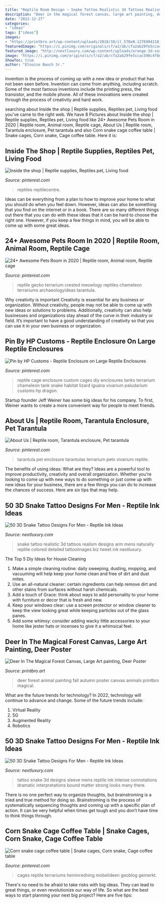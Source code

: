 ```yaml
---
title: "Reptile Room Design ~ Snake Tattoo Realistic 3d Tattoos Realism Designs Arm Mens Naturally Reptile Colored Detailed Tattooimages Biz Tweet Ink Nextluxury"
description: "Deer in the magical forest canvas, large art painting, deer poster"
date: "2022-12-27"
categories:
- "ideas"
tags: ["ideas"]
images:
- "https://printbro.art/wp-content/uploads/2018/10/il_570xN.1276904118_rfgm.jpg"
featuredImage: "https://i.pinimg.com/originals/cf/a2/ab/cfa2ab29fe5ccac598c4f8e0df21c6d0.jpg"
featured_image: "http://nextluxury.com/wp-content/uploads/orange-3d-snake-mens-arm-tattoos.jpg"
image: "https://i.pinimg.com/originals/cf/a2/ab/cfa2ab29fe5ccac598c4f8e0df21c6d0.jpg"
ShowToc: true
author: "Elouise Bauch Sr."
---
```



Invention is the process of coming up with a new idea or product that has not been seen before. Invention can come from anything, including scratch. Some of the most famous inventions include the printing press, the transistor, and the mobile phone. All of these innovations were created through the process of creativity and hard work.

	

		
searching about Inside the shop | Reptile supplies, Reptiles pet, Living food you've came to the right web. We have 8 Pictures about Inside the shop | Reptile supplies, Reptiles pet, Living food like 24+ Awesome Pets Room in 2020 | Reptile room, Animal room, Reptile cage, About Us | Reptile room, Tarantula enclosure, Pet tarantula and also Corn snake cage coffee table | Snake cages, Corn snake, Cage coffee table. Here it is:
		
    
## Inside The Shop | Reptile Supplies, Reptiles Pet, Living Food

<img loading=lazy src="https://i.pinimg.com/originals/cf/a2/ab/cfa2ab29fe5ccac598c4f8e0df21c6d0.jpg" onerror="this.onerror=null;this.src='https://tse4.mm.bing.net/th?id=OIP.WNFWqeuHsMHJ1_DVTQMWfQHaE6&amp;pid=15.1';" alt="Inside the shop | Reptile supplies, Reptiles pet, Living food">

_Source: pinterest.com_

>reptiles reptilecentre. 

	

Ideas can be everything from a plan to how to improve your home to what you should do when you feel down. However, ideas can also be something that you find on the internet or in a book. There are so many different things out there that you can do with these ideas that it can be hard to choose the right one. However, if you keep a few things in mind, you will be able to come up with some great ideas.

    
## 24+ Awesome Pets Room In 2020 | Reptile Room, Animal Room, Reptile Cage

<img loading=lazy src="https://i.pinimg.com/originals/3b/be/f2/3bbef2fbd89b3a6992f320e39026a3a2.jpg" onerror="this.onerror=null;this.src='https://tse3.mm.bing.net/th?id=OIP.DJKb4y2790Q5BbOdjIbZjQHaNK&amp;pid=15.1';" alt="24+ Awesome Pets Room in 2020 | Reptile room, Animal room, Reptile cage">

_Source: pinterest.com_

>reptile gecko terrarium crested meowlogy reptiles chameleon terrariums archaeologyideas tarantula. 

	

Why creativity is important
Creativity is essential for any business or organization. Without creativity, people may not be able to come up with new ideas or solutions to problems. Additionally, creativity can also help businesses and organizations stay ahead of the curve in their industry or field. It’s important to have a good understanding of creativity so that you can use it in your own business or organization.

    
## Pin By HP Customs - Reptile Enclosure On Large Reptile Enclosures

<img loading=lazy src="https://i.pinimg.com/736x/ee/d2/c8/eed2c8ea5a6ac3a6ecba87f2577f6824--reptile-tanks-reptile-cage.jpg" onerror="this.onerror=null;this.src='https://tse4.mm.bing.net/th?id=OIP.qHLh88kdOutHYOKkLRqeHgHaJ6&amp;pid=15.1';" alt="Pin by HP Customs - Reptile Enclosure on Large Reptile Enclosures">

_Source: pinterest.com_

>reptile cage enclosure custom cages diy enclosures tanks terrarium chameleon tank snake habitat lizard iguana vivarium paludarium customs hp dragon. 

	

Startup founder Jeff Weiner has some big ideas for his company. To first, Weiner wants to create a more convenient way for people to meet friends.

    
## About Us | Reptile Room, Tarantula Enclosure, Pet Tarantula

<img loading=lazy src="https://i.pinimg.com/originals/b4/5d/ee/b45dee65e12d3ac0e28e1d5a0d39624e.jpg" onerror="this.onerror=null;this.src='https://tse1.mm.bing.net/th?id=OIP.ZT1pxEOZ2VPyX_vY9T_pKAHaLL&amp;pid=15.1';" alt="About Us | Reptile room, Tarantula enclosure, Pet tarantula">

_Source: pinterest.com_

>tarantula pet enclosure tarantulas terrarium pets vivarium reptile. 

	

The benefits of using ideas: What are they?
Ideas are a powerful tool to improve productivity, creativity and overall organization. Whether you're looking to come up with new ways to do something or just come up with new ideas for your business, there are a few things you can do to increase the chances of success. Here are six tips that may help.

    
## 50 3D Snake Tattoo Designs For Men - Reptile Ink Ideas

<img loading=lazy src="http://nextluxury.com/wp-content/uploads/orange-3d-snake-mens-arm-tattoos.jpg" onerror="this.onerror=null;this.src='https://tse1.mm.bing.net/th?id=OIP.qIURi3yqx62PMYFuDKOa-gHaHa&amp;pid=15.1';" alt="50 3D Snake Tattoo Designs For Men - Reptile Ink Ideas">

_Source: nextluxury.com_

>snake tattoo realistic 3d tattoos realism designs arm mens naturally reptile colored detailed tattooimages biz tweet ink nextluxury. 

	

The Top 5 Diy Ideas for House Cleaning
1. Make a simple cleaning routine: daily sweeping, dusting, mopping, and vacuuming will help keep your home clean and free of dirt and dust mites.
2. Use an all-natural cleaner: certain ingredients can help remove dirt and other stains from surfaces without harsh chemicals.
3. Add a touch of Grace: think about ways to add personality to your home with furniture or decor that is fresh and new.
4. Keep your windows clear: use a screen protector or window cleaner to keep the view looking great while keeping particles out of the glass panes.
5. Add some whimsy: consider adding wacky little accessories to your home like jester hats or incenses to give it a whimsical feel.

    
## Deer In The Magical Forest Canvas, Large Art Painting, Deer Poster

<img loading=lazy src="https://printbro.art/wp-content/uploads/2018/10/il_570xN.1276904118_rfgm.jpg" onerror="this.onerror=null;this.src='https://tse3.mm.bing.net/th?id=OIP.20djDHDSdbKoKIhRl6xHvgHaHa&amp;pid=15.1';" alt="Deer In The Magical Forest Canvas, Large Art painting, Deer Poster">

_Source: printbro.art_

>deer forest animal painting fall autumn poster canvas animals printbro magical. 

	

What are the future trends for technology?
In 2022, technology will continue to advance and change. Some of the future trends include: 
1. Virtual Reality 
2. 5G 
3. Augmented Reality 
4. Robotics 

    
## 50 3D Snake Tattoo Designs For Men - Reptile Ink Ideas

<img loading=lazy src="http://nextluxury.com/wp-content/uploads/black-and-red-3d-mens-snake-half-sleeve-tattoo-designs.jpg" onerror="this.onerror=null;this.src='https://tse2.mm.bing.net/th?id=OIP.N_NNk9H-iUUo9l_uubYzhQHaHa&amp;pid=15.1';" alt="50 3D Snake Tattoo Designs For Men - Reptile Ink Ideas">

_Source: nextluxury.com_

>tattoo snake 3d designs sleeve mens reptile ink intense connotations dramatic interpretations bound matter strong looks many there. 

	

There is no one perfect way to organize thoughts, but brainstroming is a tried and true method for doing so. Brainstroming is the process of systematically sequencing thoughts and coming up with a specific plan of action. It can be very helpful when times get tough and you don’t have time to think things through.

    
## Corn Snake Cage Coffee Table | Snake Cages, Corn Snake, Cage Coffee Table

<img loading=lazy src="https://i.pinimg.com/originals/c1/17/cf/c117cff2694dc7693fc616cbdb2b388f.jpg" onerror="this.onerror=null;this.src='https://tse2.mm.bing.net/th?id=OIP.5Xfk0WN0iWki9hA4NrB1wgHaNd&amp;pid=15.1';" alt="Corn snake cage coffee table | Snake cages, Corn snake, Cage coffee table">

_Source: pinterest.com_

>cages reptile terrariums heminredning mobelideen geoblog gemerkt. 

	

There's no need to be afraid to take risks with big ideas. They can lead to great things, or even revolutionize our way of life. So what are the best ways to start planning your next big project? Here are five tips:

